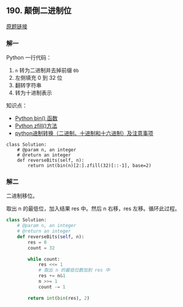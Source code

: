 ## 190. 颠倒二进制位

[原题链接](https://leetcode-cn.com/problems/reverse-bits/)

### 解一

Python 一行代码：

1. `n` 转为二进制并去掉前缀 `0b`
2. 左侧填充 0 到 32 位
3. 翻转字符串
4. 转为十进制表示

知识点：

- [Python bin() 函数](https://www.runoob.com/python/python-func-bin.html)
- [Python zfill()方法](https://www.runoob.com/python/att-string-zfill.html)
- [python进制转换（二进制、十进制和十六进制）及注意事项](https://m.pythontab.com/article/86)

```
class Solution:
    # @param n, an integer
    # @return an integer
    def reverseBits(self, n):
        return int(bin(n)[2:].zfill(32)[::-1], base=2)
```

### 解二

二进制移位。

取出 n 的最低位，加入结果 res 中。然后 n 右移，res 左移。循环此过程。

```python
class Solution:
    # @param n, an integer
    # @return an integer
    def reverseBits(self, n):
        res = 0
        count = 32
        
        while count:
            res <<= 1
            # 取出 n 的最低位数加到 res 中
            res += n&1
            n >>= 1
            count -= 1
            
        return int(bin(res), 2)
```